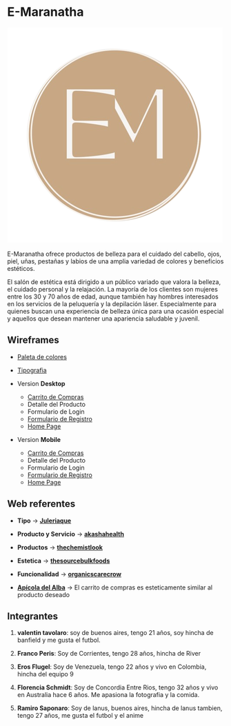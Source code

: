 # E-Maranatha

![Logo E-Maranatha](/public/img/maranatha_logo.png "Ir a la página web")

E-Maranatha ofrece productos de belleza para el cuidado del cabello, ojos, piel, uñas, pestañas y labios de una amplia variedad de colores y beneficios estéticos.

El salón de estética está dirigido a un público variado que valora la belleza, el cuidado personal y la relajación. La mayoría de los clientes son mujeres entre los 30 y 70 años de edad, aunque también hay hombres interesados en los servicios de la peluquería y la depilación láser. Especialmente para quienes buscan una experiencia de belleza única para una ocasión especial y aquellos que desean mantener una apariencia saludable y juvenil.

## Wireframes

- [Paleta de colores](https://coolors.co/palette/f7f6f4-e8e2d5-c9a885-b69c7f-737061 "Selected by Florencia Schdmit")
- [Tipografia](https://fonts.google.com/specimen/Karla?query=karla "Selected by Florencia Schmidt")

- Version **Desktop**

  - [Carrito de Compras](https://marvelapp.com/prototype/ef88333/screen/91551651 "by Eros Flugel")
  - Detalle del Producto
  - Formulario de Login
  - [Formulario de Registro](https://marvelapp.com/prototype/19b2idj4/screen/91582081 "by Ramiro Saponaro")
  - [Home Page](https://marvelapp.com/prototype/6b4c03a "by Florenncia Schmidt")

- Version **Mobile**

  - [Carrito de Compras](https://marvelapp.com/prototype/ef88333/screen/91574878 "by Eros Flugel")
  - Detalle del Producto
  - Formulario de Login
  - [Formulario de Registro](https://marvelapp.com/prototype/19b2idj4/screen/91582398 "by Ramiro Saponaro")
  - [Home Page]( https://marvelapp.com/prototype/6b4c03a "by Florenncia Schmidt")


## Web referentes

<!--
Opciones para agregar como tipo:

-Productos o Servicios
-Clientes o Público
-Estética
-Funcionalidades
-->

- **Tipo** -> [**Juleriaque**](https://www.juleriaque.com.ar/ "este es un link de prueba")
- **Producto y Servicio** -> [**akashahealth**](https://akashahealth.com.au "esta es una web referente de una web que ofrece terapias")
- **Productos** -> [**thechemistlook**]( https://thechemistlook.com.ar "E-commerce de productos de belleza")
- **Estetica** -> [**thesourcebulkfoods**](https://shop.thesourcebulkfoods.com.au "esta es una web que tiene me parece muy userfriendly, ademas tiene una buena gama de colores y tipografias que pueden ir bien con productos de belleza")
- **Funcionalidad** -> [**organicscarecrow**](https://organicscarecrow.com "Un E-commerce muy user friendly, sencillo y claro")

- [**Apícola del Alba**](https://apicoladelalba.cl/) -> El carrito de compras es esteticamente similar al producto deseado

## Integrantes

1. **valentin tavolaro**: soy de buenos aires, tengo 21 años, soy hincha de banfield y me gusta el futbol.

2. **Franco Peris**: Soy de Corrientes, tengo 28 años, hincha de River

3. **Eros Flugel**: Soy de Venezuela, tengo 22 años y vivo en Colombia, hincha del equipo 9

4. **Florencia Schmidt**: Soy de Concordia Entre Rios, tengo 32 años y vivo en Australia hace 6 años. Me apasiona la fotografia y la comida.

5. **Ramiro Saponaro**: Soy de lanus, buenos aires, hincha de lanus tambien, tengo 27 años, me gusta el futbol y el anime
